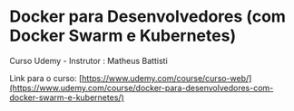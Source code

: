 # Docker para Desenvolvedores (com Docker Swarm e Kubernetes)

Curso Udemy - Instrutor : Matheus Battisti

Link para o curso: [https://www.udemy.com/course/curso-web/](https://www.udemy.com/course/docker-para-desenvolvedores-com-docker-swarm-e-kubernetes/)
